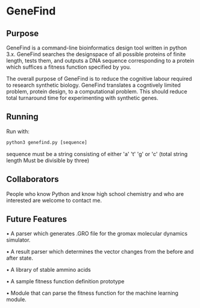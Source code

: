 # GeneFind
## Purpose
GeneFind is a command-line bioinformatics design tool written in python 3.x. GeneFind searches the designspace of all possible proteins of finite length, tests them, and outputs a DNA sequence corresponding to a protein which suffices a fitness function specified by you.

The overall purpose of GeneFind is to reduce the cognitive labour required to research synthetic biology. GeneFind translates a cogntively limited problem, protein design, to a computational problem. This should reduce total turnaround time for experimenting with synthetic genes.

## Running
Run with: 

```py
python3 genefind.py [sequence]
```
sequence must be a string consisting of either 'a' 't' 'g' or 'c' (total string length Must be divisible by three)

## Collaborators
People who know Python and know high school chemistry and who are interested are welcome to contact me.

## Future Features
• A parser which generates .GRO file for the gromax molecular dynamics simulator.

• A result parser which determines the vector changes from the before and after state.

• A library of stable ammino acids

• A sample fitness function definition prototype

• Module that can parse the fitness function for the machine learning module.
